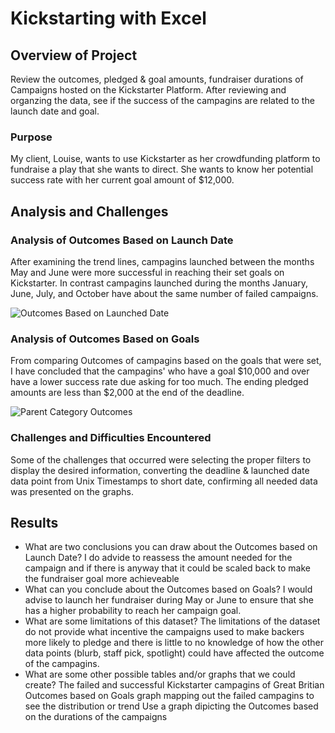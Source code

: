 # Kickstarting with Excel

## Overview of Project
Review the outcomes, pledged & goal amounts, fundraiser durations of Campaigns hosted on the Kickstarter Platform. 
After reviewing and organzing the data, see if the success of the campagins are related to the launch date and goal.

### Purpose
My client, Louise, wants to use Kickstarter as her crowdfunding platform to fundraise a play that she wants to direct.
She wants to know her potential success rate with her current goal amount of $12,000.

## Analysis and Challenges

### Analysis of Outcomes Based on Launch Date
After examining the trend lines, campagins launched between the months May and June were more successful in reaching their set goals on Kickstarter. 
In contrast campagins launched during the months January, June, July, and October have about the same number of failed campaigns. 

![Outcomes Based on Launched Date](https://user-images.githubusercontent.com/106792451/174911328-02e9f9fd-c44e-4080-9a39-0ff73db83078.png)

### Analysis of Outcomes Based on Goals
From comparing Outcomes of campagins based on the goals that were set, I have concluded that the campagins' who have a goal $10,000 and over have a lower success rate due asking for too much.
The ending pledged amounts are less than $2,000 at the end of the deadline.

![Parent Category Outcomes](https://user-images.githubusercontent.com/106792451/174911375-f1167fb7-ff04-49ed-bd09-5d0d4d2c3478.png)

### Challenges and Difficulties Encountered
Some of the challenges that occurred were selecting the proper filters to display the desired information, converting the deadline & launched date data point from Unix Timestamps to short date, 
confirming all needed data was presented on the graphs.

## Results

- What are two conclusions you can draw about the Outcomes based on Launch Date?
  I do advide to reassess the amount needed for the campaign and if there is anyway that it could be scaled back to make the fundraiser goal more achieveable
- What can you conclude about the Outcomes based on Goals?
  I would advise to launch her fundraiser during May or June to ensure that she has a higher probability to reach her campaign goal.
- What are some limitations of this dataset?
  The limitations of the dataset do not provide what incentive the campaigns used to make backers more likely to pledge and there is little to no knowledge of how the other data points (blurb, staff pick, spotlight) could have affected the outcome of the campagins.
- What are some other possible tables and/or graphs that we could create?
  The failed and successful Kickstarter campagins of Great Britian
Outcomes based on Goals graph mapping out the failed campagins to see the distribution or trend
Use a graph dipicting the Outcomes based on the durations of the campaigns
